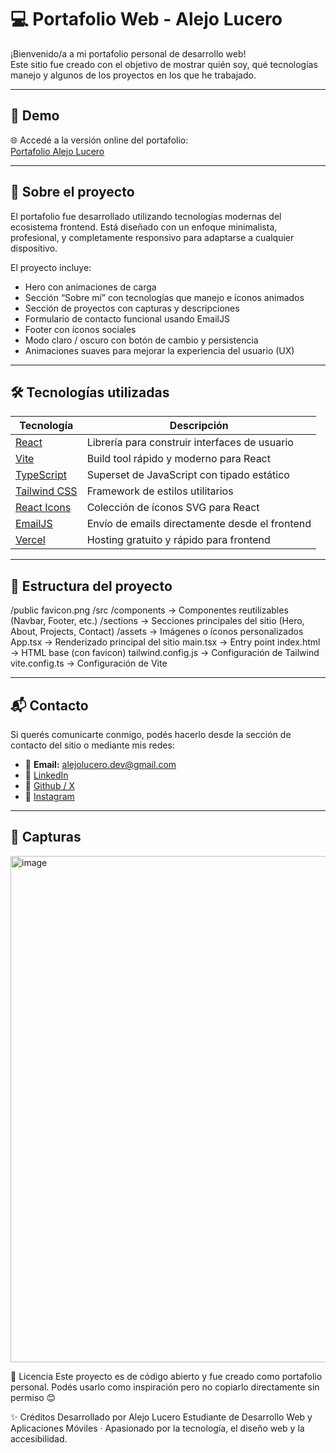 # 💻 Portafolio Web - Alejo Lucero

¡Bienvenido/a a mi portafolio personal de desarrollo web!  
Este sitio fue creado con el objetivo de mostrar quién soy, qué tecnologías manejo y algunos de los proyectos en los que he trabajado.

---

## 🚀 Demo

🌐 Accedé a la versión online del portafolio:  
[Portafolio Alejo Lucero](https://portfolio-alejo-zeta.vercel.app/)

---

## 🧠 Sobre el proyecto

El portafolio fue desarrollado utilizando tecnologías modernas del ecosistema frontend. Está diseñado con un enfoque minimalista, profesional, y completamente responsivo para adaptarse a cualquier dispositivo.

El proyecto incluye:

- Hero con animaciones de carga
- Sección “Sobre mí” con tecnologías que manejo e íconos animados
- Sección de proyectos con capturas y descripciones
- Formulario de contacto funcional usando EmailJS
- Footer con íconos sociales
- Modo claro / oscuro con botón de cambio y persistencia
- Animaciones suaves para mejorar la experiencia del usuario (UX)

---

## 🛠️ Tecnologías utilizadas

| Tecnología     | Descripción                             |
|----------------|-----------------------------------------|
| [React](https://react.dev) | Librería para construir interfaces de usuario |
| [Vite](https://vitejs.dev) | Build tool rápido y moderno para React |
| [TypeScript](https://www.typescriptlang.org) | Superset de JavaScript con tipado estático |
| [Tailwind CSS](https://tailwindcss.com) | Framework de estilos utilitarios |
| [React Icons](https://react-icons.github.io/react-icons) | Colección de íconos SVG para React |
| [EmailJS](https://emailjs.com) | Envío de emails directamente desde el frontend |
| [Vercel](https://vercel.com) | Hosting gratuito y rápido para frontend |

---

## 📂 Estructura del proyecto

/public
favicon.png
/src
/components → Componentes reutilizables (Navbar, Footer, etc.)
/sections → Secciones principales del sitio (Hero, About, Projects, Contact)
/assets → Imágenes o íconos personalizados
App.tsx → Renderizado principal del sitio
main.tsx → Entry point
index.html → HTML base (con favicon)
tailwind.config.js → Configuración de Tailwind
vite.config.ts → Configuración de Vite


---

## 📬 Contacto

Si querés comunicarte conmigo, podés hacerlo desde la sección de contacto del sitio o mediante mis redes:

- 📧 **Email:** alejolucero.dev@gmail.com
- 💼 [LinkedIn](https://www.linkedin.com/in/luisalejolucero/)
- 💼 [Github / X](https://github.com/Alejo11Lucero)
- 📸 [Instagram](https://www.instagram.com/alejo11lucero/)

---

## 📸 Capturas

<img width="1858" height="810" alt="image" src="https://github.com/user-attachments/assets/7878a8a1-5550-45b4-b928-0df5bcd2b9be" />


📝 Licencia
Este proyecto es de código abierto y fue creado como portafolio personal.
Podés usarlo como inspiración pero no copiarlo directamente sin permiso 😊

✨ Créditos
Desarrollado por Alejo Lucero
Estudiante de Desarrollo Web y Aplicaciones Móviles · Apasionado por la tecnología, el diseño web y la accesibilidad.





